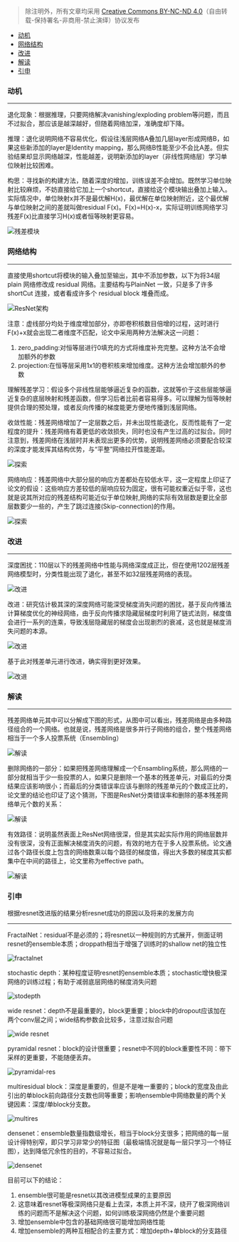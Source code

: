 > 除注明外，所有文章均采用 [Creative Commons BY-NC-ND 4.0](https://creativecommons.org/licenses/by-nc-nd/4.0/deed.zh)（自由转载-保持署名-非商用-禁止演绎）协议发布

<!-- TOC -->

- [动机](#动机)
- [网络结构](#网络结构)
- [改进](#改进)
- [解读](#解读)
- [引申](#引申)

<!-- /TOC -->
### 动机
---
退化现象：根据推理，只要网络解决vanishing/exploding problem等问题，而且不过拟合，那应该是越深越好，但随着网络加深，准确度却下降。

推理：退化说明网络不容易优化，假设往浅层网络A叠加几层layer形成网络B，如果这些新添加的layer是Identity mapping，那么网络B性能至少不会比A差。但实验结果却显示网络越深，性能越差，说明新添加的layer（非线性网络层）学习单位映射比较困难。

构思：寻找新的构建方法，随着深度的增加，训练误差不会增加。既然学习单位映射比较麻烦，不妨直接给它加上一个shortcut，直接给这个模块输出叠加上输入。实际情况中，单位映射x并不是最优解H(x)，最优解在单位映射附近，这个最优解与单位映射之间的差就叫做residual F(x)。F(x)=H(x)-x，实际证明训练网络学习残差F(x)比直接学习H(x)或者恒等映射更容易。

![残差模块](image/残差模块.png)

### 网络结构
---
直接使用shortcut将模块的输入叠加至输出，其中不添加参数，以下为将34层 plain 网络修改成 residual 网络。主要结构与PlainNet 一致，只是多了许多 shortCut 连接，或者看成许多个 residual block 堆叠而成。

![ResNet架构](image/ResNet架构.png)

注意：虚线部分均处于维度增加部分，亦即卷积核数目倍增的过程，这时进行F(x)+x就会出现二者维度不匹配，论文中采用两种方法解决这一问题：
1. zero_padding:对恒等层进行0填充的方式将维度补充完整。这种方法不会增加额外的参数
2. projection:在恒等层采用1x1的卷积核来增加维度。这种方法会增加额外的参数

理解残差学习：假设多个非线性层能够逼近复杂的函数，这就等价于这些层能够逼近复杂的底层映射和残差函数，但学习后者比前者容易得多。可以理解为恒等映射提供合理的预处理，或者反向传播的梯度能更方便地传播到浅层网络。

收敛性能：残差网络增加了一定层数之后，并未出现性能退化，反而性能有了一定程度的提升：残差网络有着更低的收敛损失，同时也没有产生过高的过拟合。同时注意到，残差网络在浅层时并未表现出更多的优势，说明残差网络必须要配合较深的深度才能发挥其结构优势，与“平整”网络拉开性能差距。

![探索](image/18VS34.png)

网络响应：残差网络中大部分层的响应方差都处在较低水平，这一定程度上印证了论文的假设：这些响应方差较低的层响应较为固定，很有可能权重近似于零，这也就是说其所对应的残差结构可能近似于单位映射,网络的实际有效层数是要比全部层数要少一些的，产生了跳过连接(Skip-connection)的作用。

![探索](image/std.png)

### 改进
---
深度困扰：110层以下的残差网络中性能与网络深度成正比，但在使用1202层残差网络模型时，分类性能出现了退化，甚至不如32层残差网络的表现。

![改进](image/深度困扰.png)

改进：研究估计极其深的深度网络可能深受梯度消失问题的困扰，基于反向传播法计算梯度优化的神经网络，由于反向传播求隐藏层梯度时利用了链式法则，梯度值会进行一系列的连乘，导致浅层隐藏层的梯度会出现剧烈的衰减，这也就是梯度消失问题的本源。

![改进](image/梯度消失.jpg)

基于此对残差单元进行改进，确实得到更好效果。

![改进](image/预激活残差单元.png)

### 解读
---
残差网络单元其中可以分解成下图的形式，从图中可以看出，残差网络是由多种路径组合的一个网络。也就是说，残差网络是很多并行子网络的组合，整个残差网络相当于一个多人投票系统（Ensembling）

![解读](image/残差解读.png)

删除网络的一部分：如果把残差网络理解成一个Ensambling系统，那么网络的一部分就相当于少一些投票的人，如果只是删除一个基本的残差单元，对最后的分类结果应该影响很小；而最后的分类错误率应该与删除的残差单元的个数成正比的，论文里的结论也印证了这个猜测，下图是ResNet分类错误率和删除的基本残差网络单元个数的关系：

![解读](image/删减网络.png)

有效路径：说明虽然表面上ResNet网络很深，但是其实起实际作用的网络层数并没有很深，没有正面解决梯度消失的问题，有效的地方在于多人投票系统。论文通过各个路径长度上包含的网络数乘以每个路径的梯度值，得出大多数的梯度其实都集中在中间的路径上，论文里称为effective path。

![解读](image/梯度.png)

### 引申
根据resnet改进版的结果分析resnet成功的原因以及将来的发展方向

---
FractalNet：residual不是必须的；将resnet以一种规则的方式展开，侧面证明resnet的ensemble本质；droppath相当于增强了训练时的shallow net的独立性

![fractalnet](image/fractalnet.png)

stochastic depth：某种程度证明resnet的ensemble本质；stochastic增快极深网络的训练过程；有助于减弱底层网络的梯度消失问题

![stodepth](image/stodepth.png)

wide resnet：depth不是最重要的，block更重要；block中的dropout应该加在两个conv层之间；wide结构参数会比较多，注意过拟合问题

![wide resnet](image/widenet.png)

pyramidal resnet：block的设计很重要；resnet中不同的block重要性不同：带下采样的更重要，不能随便丢弃。

![pyramidal-res](image/pyramidal-res.png)

multiresidual block：深度是重要的，但是不是唯一重要的；block的宽度及由此引出的单block前向路径分支数也同等重要；影响ensemble中网络数量的两个关键因素：深度/单block分支数。

![multires](image/multires.png)

densenet：ensemble数量指数级增长，相当于block分支很多；把网络的每一层设计得特别窄，即只学习非常少的特征图（最极端情况就是每一层只学习一个特征图），达到降低冗余性的目的，不容易过拟合。

![densenet](image/densenet.png)

目前可以下的结论：
1. ensemble很可能是resnet以其改进模型成果的主要原因
1. 这意味着resnet等极深网络只是看上去深，本质上并不深，绕开了极深网络训练的问题而不是解决这个问题，如何训练极深网络仍然是个重要问题
1. 增加ensemble中包含的基础网络很可能增加网络性能
1. 增加ensemble的两种互相配合的主要方式：增加depth+单block的分支路径